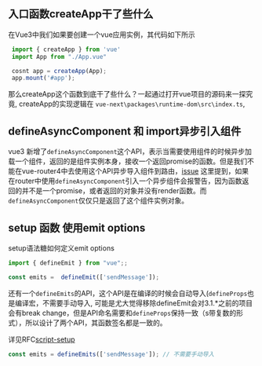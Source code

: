 ## 入口函数createApp干了些什么

在Vue3中我们如果要创建一个vue应用实例，其代码如下所示

```js
 import { createApp } from 'vue'
 import App from "./App.vue"

 cosnt app = createApp(App);
 app.mount('#app');
```

那么createApp这个函数到底干了些什么？一起通过打开vue项目的源码来一探究竟, createApp的实现逻辑在
`vue-next\packages\runtime-dom\src\index.ts`,


## defineAsyncComponent 和 import异步引入组件

vue3 新增了`defineAsyncComponent`这个API，表示当需要使用组件的时候异步加载一个组件，返回的是组件实例本身，接收一个返回promise的函数。但是我们不能在vue-router4中去使用这个API异步导入组件到路由，[issue](https://github.com/vuejs/vue-router-next/pull/682) 这里提到，如果在router中使用`defineAsyncComponent`引入一个异步组件会报警告，因为函数返回的并不是一个promise，或者返回的对象并没有render函数。而`defineAsyncComponent`仅仅只是返回了这个组件实例对象。

## setup 函数 使用emit options

setup语法糖如何定义emit options

```js
import { defineEmit } from "vue";;

const emits =  defineEmit(['sendMessage']);
```

还有一个`defineEmits`的API，这个API是在编译的时候会自动导入(`defineProps`也是编译宏，不需要手动导入, 可能是尤大觉得移除defineEmit会对3.1.*之前的项目会有break change，但是API命名需要和`defineProps`保持一致（s带复数的形式），所以设计了两个API，其函数签名都是一致的。

详见RFC[script-setup](https://github.com/vuejs/rfcs/blob/master/active-rfcs/0040-script-setup.md)

```js
const emits = defineEmits(['sendMessage']); // 不需要手动导入
```